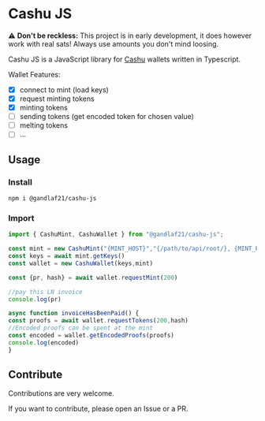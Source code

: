 # Cashu JS

⚠️ __Don't be reckless:__ This project is in early development, it does however work with real sats! Always use amounts you don't mind loosing.

Cashu JS is a JavaScript library for [Cashu](https://cashu.space) wallets written in Typescript.

Wallet Features:

- [x] connect to mint (load keys)
- [x] request minting tokens
- [x] minting tokens
- [ ] sending tokens (get encoded token for chosen value)
- [ ] melting tokens
- [ ] ...

## Usage

### Install

```shell
npm i @gandlaf21/cashu-js
```

### Import

```javascript
import { CashuMint, CashuWallet } from "@gandlaf21/cashu-js";

const mint = new CashuMint("{MINT_HOST}","{/path/to/api/root/}, {MINT_PORT}")
const keys = await mint.getKeys()
const wallet = new CashuWallet(keys,mint)

const {pr, hash} = await wallet.requestMint(200)

//pay this LN invoice
console.log(pr)

async function invoiceHasBeenPaid() {
const proofs = await wallet.requestTokens(200,hash)
//Encoded proofs can be spent at the mint
const encoded = wallet.getEncodedProofs(proofs)
console.log(encoded)
}

```

## Contribute

Contributions are very welcome.

If you want to contribute, please open an Issue or a PR. 